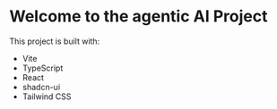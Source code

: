 # Welcome to the agentic AI Project

This project is built with:

- Vite
- TypeScript
- React
- shadcn-ui
- Tailwind CSS

